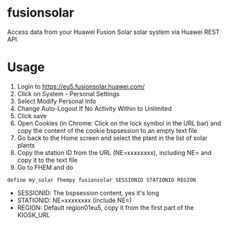 
# fusionsolar
Access data from your Huawei Fusion Solar solar system via Huawei REST API.

# Usage

1. Login to https://eu5.fusionsolar.huawei.com/
2. Click on System - Personal Settings
3. Select Modify Personal Info
4. Change Auto-Logout If No Activity Within to Unlimited
5. Click save
6. Open Cookies (in Chrome: Click on the lock symbol in the URL bar) and copy the content of the cookie bspsession to an empty text file
7. Go back to the Home screen and select the plant in the list of solar plants
8. Copy the station ID from the URL (NE=xxxxxxxx), including NE= and copy it to the text file
9. Go to FHEM and do
```
define my_solar fhempy fusionsolar SESSIONID STATIONID REGION
```

 - SESSIONID: The bspsession content, yes it's long
 - STATIONID: NE=xxxxxxxx (include NE=)
 - REGION: Default region01eu5, copy it from the first part of the KIOSK_URL